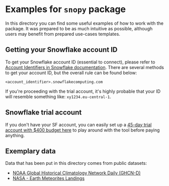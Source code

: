 # Examples for `snopy` package

In this directory you can find some useful examples of how to work with the package. It was prepared to be as much intuitive as possible, although users may benefit from prepared use-cases templates.

## Getting your Snowflake account ID

To get your Snowflake account ID (essential to connect), please refer to [Account Identifiers in Snowflake documentation](https://docs.snowflake.com/en/user-guide/admin-account-identifier.html). There are several methods to get your account ID, but the overall rule can be found below:

```<account_identifier>.snowflakecomputing.com```

If you're proceeding with the trial account, it's highly probable that your ID will resemble something like: `xy1234.eu-central-1`.

## Snowflake trial account

If you don't have your SF account, you can easily set up a [45-day trial account with $400 budget here](https://signup.snowflake.com/) to play around with the tool before paying anything.

## Exemplary data

Data that has been put in this directory comes from public datasets:

* [NOAA Global Historical Climatology Network Daily (GHCN-D)](https://registry.opendata.aws/noaa-ghcn/)
* [NASA - Earth Meteorites Landings](https://data.nasa.gov/resource/y77d-th95.json)

